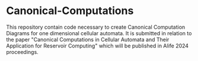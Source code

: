 # Canonical-Computations
This repository contain code necessary to create Canonical Computation Diagrams for one dimensional cellular automata. It is submitted in relation to the paper "Canonical Computations in Cellular Automata and Their Application for Reservoir Computing" which will be published in Alife 2024 proceedings.


